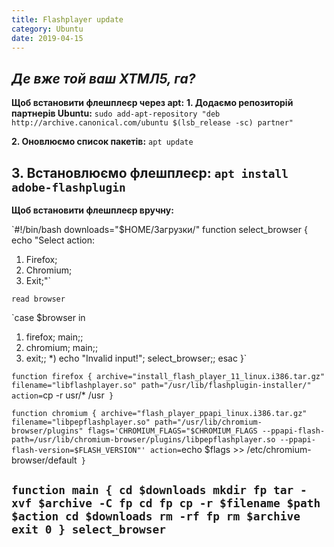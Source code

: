 ```yaml
---
title: Flashplayer update
category: Ubuntu
date: 2019-04-15
---
```


_Де вже той ваш ХТМЛ5, га?_
-----

**Щоб встановити флешплеєр через apt:**
**1. Додаємо репозиторій партнерів Ubuntu:**
`sudo add-apt-repository "deb http://archive.canonical.com/ubuntu $(lsb_release -sc) partner"`

**2. Оновлюємо список пакетів:**
`apt update`

**3. Встановлюємо флешплеєр:**
`apt install adobe-flashplugin`
-----

**Щоб встановити флешплеєр вручну:**

`#!/bin/bash
downloads="$HOME/Загрузки/"
function select_browser
{
echo "Select action:
1. Firefox;
2. Chromium;
3. Exit;"`

`read browser`

`case $browser in
1) firefox; main;;
2) chromium; main;;
3) exit;;
*) echo "Invalid input!"; select_browser;;
esac
}`

`function firefox
{
archive="install_flash_player_11_linux.i386.tar.gz"
filename="libflashplayer.so"
path="/usr/lib/flashplugin-installer/"
action=`cp -r usr/* /usr`
}`

`function chromium
{
archive="flash_player_ppapi_linux.i386.tar.gz"
filename="libpepflashplayer.so"
path="/usr/lib/chromium-browser/plugins"
flags='CHROMIUM_FLAGS="$CHROMIUM_FLAGS --ppapi-flash-path=/usr/lib/chromium-browser/plugins/libpepflashplayer.so --ppapi-flash-version=$FLASH_VERSION"'
action=`echo $flags >> /etc/chromium-browser/default`
}`

`function main
{
cd $downloads
mkdir fp
tar -xvf $archive -C fp
cd fp
cp -r $filename $path
$action
cd $downloads
rm -rf fp
rm $archive
exit 0
}
select_browser`
-----